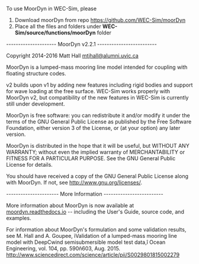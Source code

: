 To use MoorDyn in WEC-Sim, please

1. Download moorDyn from repo <https://github.com/WEC-Sim/moorDyn> 
2. Place all the files and folders under **WEC-Sim/source/functions/moorDyn** folder


--------------------- MoorDyn v2.2.1 -------------------------

Copyright 2014-2016 Matt Hall <mtjhall@alumni.uvic.ca>

MoorDyn is a lumped-mass mooring line model intended for coupling with floating structure codes.

v2 builds upon v1 by adding new features including rigid bodies and support for wave loading at 
the free surface. WEC-Sim works properly with MoorDyn v2, but compatibility of the new features 
in WEC-Sim is currently still under development. 

MoorDyn is free software: you can redistribute it and/or modify 
it under the terms of the GNU General Public License as published 
by the Free Software Foundation, either version 3 of the License, 
or (at your option) any later version.

MoorDyn is distributed in the hope that it will be useful, but 
WITHOUT ANY WARRANTY; without even the implied warranty of 
MERCHANTABILITY or FITNESS FOR A PARTICULAR PURPOSE.  See the GNU 
General Public License for details.

You should have received a copy of the GNU General Public License 
along with MoorDyn.  If not, see <http://www.gnu.org/licenses/>.

---------------------- More Information -------------------------

More information about MoorDyn is now available at [moordyn.readthedocs.io](https://moordyn.readthedocs.io/en/latest/) -- including the User's Guide, source code, and examples.  

For information about MoorDyn's formulation and some validation 
results, see M. Hall and A. Goupee, ìValidation of a lumped-mass 
mooring line model with DeepCwind semisubmersible model test 
data,î Ocean Engineering, vol. 104, pp. 590ñ603, Aug. 2015.  
<http://www.sciencedirect.com/science/article/pii/S0029801815002279>
